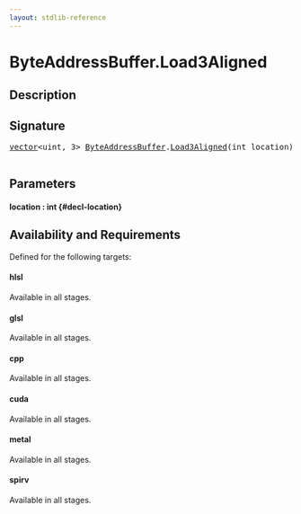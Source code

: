 ```yaml
---
layout: stdlib-reference
---
```


# ByteAddressBuffer\.Load3Aligned

## Description





## Signature 

<pre>
<a href="/stdlib-reference/types/vector/index" class="code_type">vector</a>&lt;uint, 3&gt; <a href="/stdlib-reference/types/ByteAddressBuffer/index" class="code_type">ByteAddressBuffer</a>.<a href="/stdlib-reference/types/ByteAddressBuffer/Load3Aligned">Load3Aligned</a>(int <span class='code_param'>location</span>);

</pre>

## Parameters

#### location  : int {#decl-location}

## Availability and Requirements

Defined for the following targets:

#### hlsl
Available in all stages.

#### glsl
Available in all stages.

#### cpp
Available in all stages.

#### cuda
Available in all stages.

#### metal
Available in all stages.

#### spirv
Available in all stages.



